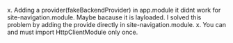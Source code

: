 x. Adding a provider(fakeBackendProvider) in app.module it didnt work for site-navigation.module. Maybe bacause it is layloaded. I solved this problem by adding the provide directly in site-navigation.module.
x. You can and must import HttpClientModule only once.

